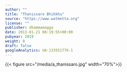 ```yaml
---
author: ""
title: "Thanissaro Bhikkhu"
source: "https://www.watmetta.org"
license: ""
publisher: dhammamagga
date: 2013-01-21 08:19:55+00:00
pubyear: 2019 
weight: 0
draft: false
googleAnalytics: UA-133551776-1
---
```


{{< figure src="/media/a_thanissaro.jpg" width="70%">}}
